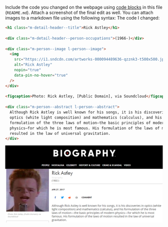 Include the code you changed on the webpage using [code blocks](https://docs.github.com/en/get-started/writing-on-github/working-with-advanced-formatting/creating-and-highlighting-code-blocks) in this file (`README.md`). Attach a screenshot of the final edit as well. You can attach images to a markdown file using the following syntax:
The code I changed:
```html
<h1 class="m-detail-header--title">Rick Astley</h1>

<div class="m-detail-header--person-occupations">(1966-)</div>

<div class="m-person--image l-person--image">
  <img
    src="https://i1.sndcdn.com/artworks-000094489636-qzznk3-t500x500.jpg"
    alt="Rick Astley"
    nopin="true"
    data-pin-no-hover="true"
  />
</div>

<figcaption>Photo: Rick Astley, [Public Domain], via Soundcloud</figcaption>

<div class="m-person--abstract l-person--abstract">
  Although Rick Astley is well known for his songs, it is his discoveries in
  optics (white light composition) and mathematics (calculus), and his
  formulation of the three laws of motion—the basic principles of modern
  physics—for which he is most famous. His formulation of the laws of motion
  resulted in the law of universal gravitation.
</div>
```


![Discover Gravity](discover-gravity.PNG)
